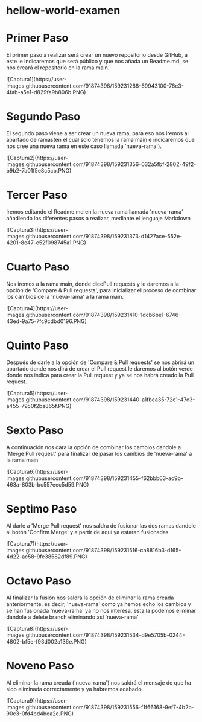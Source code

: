 # hellow-world-examen

# Primer Paso
<p>El primer paso a realizar será crear un nuevo repositorio desde GitHub, a este le indicaremos que será público y que nos añada un Readme.md, se nos creará el repositorio en la rama main.</p>
![Captura1](https://user-images.githubusercontent.com/91874398/159231288-69943100-76c3-4fab-a5e1-d829fa9b806b.PNG)


# Segundo Paso
<p>El segundo paso viene a ser crear un nueva rama, para eso nos iremos al apartado de ramas(en el cual solo tenemos la rama main e indicaremos que nos cree una nueva rama en este caso llamada 'nueva-rama').</p>
![Captura2](https://user-images.githubusercontent.com/91874398/159231356-032a5fbf-2802-49f2-b9b2-7a01f5e8c5cb.PNG)


# Tercer Paso
<p>Iremos editando el Readme.md en la nueva rama llamada 'nueva-rama' añadiendo los diferentes pasos a realizar, mediante el lenguaje Markdown</p>
![Captura3](https://user-images.githubusercontent.com/91874398/159231373-d1427ace-552e-4201-8e47-e52f098745a1.PNG)


# Cuarto Paso
<p>Nos iremos a la rama main, donde dicePull requests y le daremos a la opción de 'Compare & Pull requests', para inicializar el proceso de combinar los cambios de la 'nueva-rama' a la rama main.</p>
![Captura4](https://user-images.githubusercontent.com/91874398/159231410-1dcb6be1-6746-43ed-9a75-7fc9cdbd0196.PNG)


# Quinto Paso
<p>Después de darle a la opción de 'Compare & Pull requests' se nos abrirá un apartado donde nos dirá de crear el Pull request le daremos al botón verde donde nos indica para crear la Pull request y ya se nos habrá creado la Pull request.</p>
![Captura5](https://user-images.githubusercontent.com/91874398/159231440-a1fbca35-72c1-47c3-a455-7950f2ba865f.PNG)


# Sexto Paso
<p>A continuación nos dara la opción de combinar los cambios dandole a 'Merge Pull request' para finalizar de pasar los cambios de 'nueva-rama' a la rama main</p>
![Captura6](https://user-images.githubusercontent.com/91874398/159231455-f62bbb63-ac9b-463a-803b-bc557eec5d59.PNG)


# Septimo Paso
<p>Al darle a 'Merge Pull request' nos saldra de fusionar las dos ramas dandole al botón 'Confirm Merge' y a partir de aquí ya estaran fusionadas</p>
![Captura7](https://user-images.githubusercontent.com/91874398/159231516-ca8816b3-d165-4d22-ac58-9fe38582df89.PNG)


# Octavo Paso
<p>Al finalizar la fusión nos saldrá la opción de eliminar la rama creada anteriormente, es decir, 'nueva-rama' como ya hemos echo los cambios y se han fusionada 'nueva-rama' ya no nos interesa, esta la podemos eliminar dandole a delete branch eliminando así 'nueva-rama'</p>
![Captura8](https://user-images.githubusercontent.com/91874398/159231534-d9e5705b-0244-4802-bf5e-f93d002a136e.PNG)


# Noveno Paso
<p>Al eliminar la rama creada ('nueva-rama') nos saldrá el mensaje de que ha sido eliminada correctamente y ya habremos acabado.</p>
![Captura9](https://user-images.githubusercontent.com/91874398/159231556-f1f66168-9ef7-4b2b-90c3-0fd4bd4bea2c.PNG)
